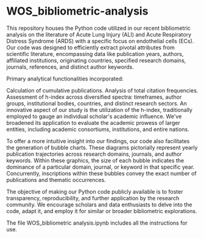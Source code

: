 # WOS_bibliometric-analysis
This repository houses the Python code utilized in our recent bibliometric analysis on the literature of Acute Lung Injury (ALI) and Acute Respiratory Distress Syndrome (ARDS) with a specific focus on endothelial cells (ECs). Our code was designed to efficiently extract pivotal attributes from scientific literature, encompassing data like publication years, authors, affiliated institutions, originating countries, specified research domains, journals, references, and distinct author keywords.

Primary analytical functionalities incorporated:

Calculation of cumulative publications.
Analysis of total citation frequencies.
Assessment of h-index across diversified spectra: timeframes, author groups, institutional bodies, countries, and distinct research sectors.
An innovative aspect of our study is the utilization of the h-index, traditionally employed to gauge an individual scholar's academic influence. We've broadened its application to evaluate the academic prowess of larger entities, including academic consortiums, institutions, and entire nations.

To offer a more intuitive insight into our findings, our code also facilitates the generation of bubble charts. These diagrams pictorially represent yearly publication trajectories across research domains, journals, and author keywords. Within these graphics, the size of each bubble indicates the dominance of a particular domain, journal, or keyword in that specific year. Concurrently, inscriptions within these bubbles convey the exact number of publications and thematic occurrences.

The objective of making our Python code publicly available is to foster transparency, reproducibility, and further application by the research community. We encourage scholars and data enthusiasts to delve into the code, adapt it, and employ it for similar or broader bibliometric explorations.

The file WOS_bibliometric analysis.ipynb includes all the instructions for use.
